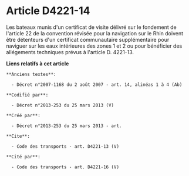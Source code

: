 # Article D4221-14

Les bateaux munis d'un certificat de visite délivré sur le fondement de l'article 22 de la convention révisée pour la
navigation sur le Rhin doivent être détenteurs d'un certificat communautaire supplémentaire pour naviguer sur les eaux
intérieures des zones 1 et 2 ou pour bénéficier des allégements techniques prévus à l'article D. 4221-13.

**Liens relatifs à cet article**

	**Anciens textes**:

	  - Décret n°2007-1168 du 2 août 2007 - art. 14, alinéas 1 à 4 (Ab)

	**Codifié par**:

	  - Décret n°2013-253 du 25 mars 2013 (V)

	**Créé par**:

	  - Décret n°2013-253 du 25 mars 2013 - art.

	**Cite**:

	  - Code des transports - art. D4221-13 (V)

	**Cité par**:

	  - Code des transports - art. D4221-16 (V)
